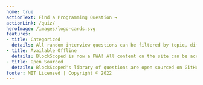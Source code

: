 ```yaml
---
home: true
actionText: Find a Programming Question →
actionLink: /quiz/
heroImage: /images/logo-cards.svg
features:
- title: Categorized
  details: All random interview questions can be filtered by topic, difficulty, their required materials and coding concepts.
- title: Available Offline
  details: BlockScoped is now a PWA! All content on the site can be accessed offline and added to your phone's homescreen for easy quizzing.
- title: Open Sourced
  details: BlockScoped's library of questions are open sourced on GitHub. Wish there were more CSS interview questions? Contribute!
footer: MIT Licensed | Copyright © 2022
---
```

